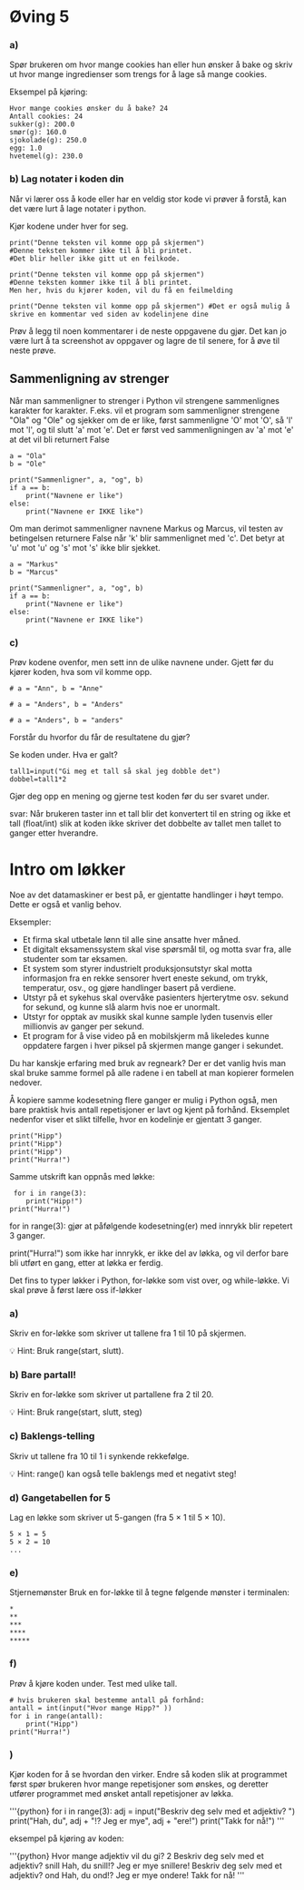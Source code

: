 # Øving 5



### a)
 Spør brukeren om hvor mange cookies han eller hun ønsker å bake og skriv ut hvor mange ingredienser som trengs for å lage så mange cookies.

 Eksempel på kjøring:

 
```{python}
Hvor mange cookies ønsker du å bake? 24
Antall cookies: 24 
sukker(g): 200.0
smør(g): 160.0
sjokolade(g): 250.0
egg: 1.0
hvetemel(g): 230.0
```

### b) Lag notater i koden din
Når vi lærer oss å kode eller har en veldig stor kode vi prøver å forstå, kan det være lurt å lage notater i python.

Kjør kodene under hver for seg.
```{python}
print("Denne teksten vil komme opp på skjermen")
#Denne teksten kommer ikke til å bli printet. 
#Det blir heller ikke gitt ut en feilkode.
```


```{python}
print("Denne teksten vil komme opp på skjermen")
#Denne teksten kommer ikke til å bli printet.
Men her, hvis du kjører koden, vil du få en feilmelding
```


```{python}
print("Denne teksten vil komme opp på skjermen") #Det er også mulig å skrive en kommentar ved siden av kodelinjene dine
```

Prøv å legg til noen kommentarer i de neste oppgavene du gjør. Det kan jo være lurt å ta screenshot av oppgaver og lagre de til senere, for å øve til neste prøve.


## Sammenligning av strenger


Når man sammenligner to strenger i Python vil strengene sammenlignes karakter for karakter. F.eks. vil et program som sammenligner strengene "Ola" og "Ole" og sjekker om de er like, først sammenligne 'O' mot 'O', så 'l' mot 'l', og til slutt 'a' mot 'e'. Det er først ved sammenligningen av 'a' mot 'e' at det vil bli returnert False


```{python}
a = "Ola"
b = "Ole"
  
print("Sammenligner", a, "og", b)
if a == b:
    print("Navnene er like")
else:
    print("Navnene er IKKE like")
```


Om man derimot sammenligner navnene Markus og Marcus, vil testen av betingelsen returnere False når 'k' blir sammenlignet med 'c'. Det betyr at 'u'  mot 'u' og 's' mot 's' ikke blir sjekket.


```{python}
a = "Markus"
b = "Marcus"
  
print("Sammenligner", a, "og", b)
if a == b:
    print("Navnene er like")
else:
    print("Navnene er IKKE like")
```

### c) 
Prøv kodene ovenfor, men sett inn de ulike navnene under. Gjett før du kjører koden, hva som vil komme opp.


```{python}
# a = "Ann", b = "Anne"
```

```{python}
# a = "Anders", b = "Anders"
```

```{python}
# a = "Anders", b = "anders"
```

Forstår du hvorfor du får de resultatene du gjør?


 

Se koden under. Hva er galt?

```{python}
tall1=input("Gi meg et tall så skal jeg dobble det")
dobbel=tall1*2
```


Gjør deg opp en mening og gjerne test koden før du ser svaret under.




svar: Når brukeren taster inn et tall blir det konvertert til en string og ikke et tall (float/int) slik at koden ikke skriver det dobbelte av tallet men tallet to ganger etter hverandre.



# Intro om løkker

Noe av det datamaskiner er best på, er gjentatte handlinger i høyt tempo. Dette er også et vanlig behov.

Eksempler: 
- Et firma skal utbetale lønn til alle sine ansatte hver måned.
- Et digitalt eksamenssystem skal vise spørsmål til, og motta svar fra, alle studenter som tar eksamen.
- Et system som styrer industrielt produksjonsutstyr skal motta informasjon fra en rekke sensorer hvert eneste sekund, om trykk, temperatur, osv., og gjøre handlinger basert på verdiene.
- Utstyr på et sykehus skal overvåke pasienters hjerterytme osv. sekund for sekund, og kunne slå alarm hvis noe er unormalt.
- Utstyr for opptak av musikk skal kunne sample lyden tusenvis eller millionvis av ganger per sekund.
- Et program for å vise video på en mobilskjerm må likeledes kunne oppdatere fargen i hver piksel på skjermen mange ganger i sekundet.

Du har kanskje erfaring med bruk av regneark? Der er det vanlig hvis man skal bruke samme formel på alle radene i en tabell at man kopierer formelen nedover.

Å kopiere samme kodesetning flere ganger er mulig i Python også, men bare praktisk hvis antall repetisjoner er lavt og kjent på forhånd.
Eksemplet nedenfor viser et slikt tilfelle, hvor en kodelinje er gjentatt 3 ganger.

```{python}
print("Hipp")
print("Hipp")
print("Hipp")
print("Hurra!")
```
 Samme utskrift kan oppnås med løkke:

```{python}
 for i in range(3):
    print("Hipp!")
print("Hurra!")
```
 for <variabel> in range(3): gjør at påfølgende kodesetning(er) med innrykk blir repetert 3 ganger.

 print("Hurra!") som ikke har innrykk, er ikke del av løkka, og vil derfor bare bli utført en gang, etter at løkka er ferdig.

 Det fins to typer løkker i Python, for-løkke som vist over, og while-løkke. Vi skal prøve å først lære oss if-løkker





### a)
Skriv en for-løkke som skriver ut tallene fra 1 til 10 på skjermen.

💡 Hint: Bruk range(start, slutt).


### b) Bare partall!
Skriv en for-løkke som skriver ut partallene fra 2 til 20.

💡 Hint: Bruk range(start, slutt, steg)


### c) Baklengs-telling
Skriv ut tallene fra 10 til 1 i synkende rekkefølge.

💡 Hint: range() kan også telle baklengs med et negativt steg!


### d) Gangetabellen for 5
Lag en løkke som skriver ut 5-gangen (fra 5 × 1 til 5 × 10).



```{python}
5 × 1 = 5  
5 × 2 = 10 
...
```



### e)
Stjernemønster
Bruk en for-løkke til å tegne følgende mønster i terminalen:

```{python}
*
**
***
****
*****
```


### f)
Prøv å kjøre koden under. Test med ulike tall.

```{python}
# hvis brukeren skal bestemme antall på forhånd:
antall = int(input("Hvor mange Hipp?" ))
for i in range(antall):
    print("Hipp")
print("Hurra!")
```






### )
Kjør koden for å se hvordan den virker. Endre så koden slik at programmet først spør brukeren hvor mange repetisjoner som ønskes, og deretter utfører programmet med ønsket antall repetisjoner av løkka.

'''{python}
for i in range(3):
    adj = input("Beskriv deg selv med et adjektiv? ")
    print("Hah, du", adj + "!? Jeg er mye", adj + "ere!")
print("Takk for nå!")
'''

eksempel på kjøring av koden:

'''{python}
Hvor mange adjektiv vil du gi? 2
Beskriv deg selv med et adjektiv? snill
Hah, du snill!? Jeg er mye snillere!
Beskriv deg selv med et adjektiv? ond
Hah, du ond!? Jeg er mye ondere!
Takk for nå!
'''











```{python}

```

```{python}

```


```{python}

```

```{python}

```



```{python}

```
